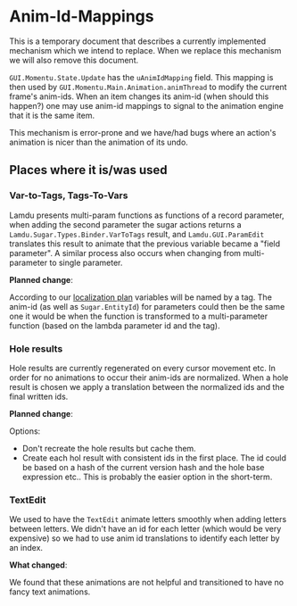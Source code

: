 # Anim-Id-Mappings

This is a temporary document that describes
a currently implemented mechanism which we intend to replace.
When we replace this mechanism we will also remove this document.

`GUI.Momentu.State.Update` has the `uAnimIdMapping` field.
This mapping is then used by `GUI.Momentu.Main.Animation.animThread` to modify
the current frame's anim-ids.
When an item changes its anim-id (when should this happen?) one may use anim-id mappings
to signal to the animation engine that it is the same item.

This mechanism is error-prone and we have/had bugs where
an action's animation is nicer than the animation of its undo.

## Places where it is/was used

### Var-to-Tags, Tags-To-Vars

Lamdu presents multi-param functions as functions of a record parameter,
when adding the second parameter the sugar actions returns a
`Lamdu.Sugar.Types.Binder.VarToTags` result, and `Lamdu.GUI.ParamEdit`
translates this result to animate that the previous variable became a "field parameter".
A similar process also occurs when changing from multi-parameter to single parameter.

**Planned change**:

According to our [localization plan](Localization.md) variables will be named by a tag.
The anim-id (as well as `Sugar.EntityId`) for parameters could then be the same one it would be
when the function is transformed to a multi-parameter function (based on the lambda parameter id and the tag).

### Hole results

Hole results are currently regenerated on every cursor movement etc.
In order for no animations to occur their anim-ids are normalized.
When a hole result is chosen we apply a translation between the normalized ids and the final written ids.

**Planned change**:

Options:

* Don't recreate the hole results but cache them.
* Create each hol result with consistent ids in the first place.
  The id could be based on a hash of the current version hash and the hole base expression etc..
  This is probably the easier option in the short-term.

### TextEdit

We used to have the `TextEdit` animate letters smoothly when adding letters between letters.
We didn't have an id for each letter (which would be very expensive) so we had to use anim id translations
to identify each letter by an index.

**What changed**:

We found that these animations are not helpful and transitioned to have no fancy text animations.
